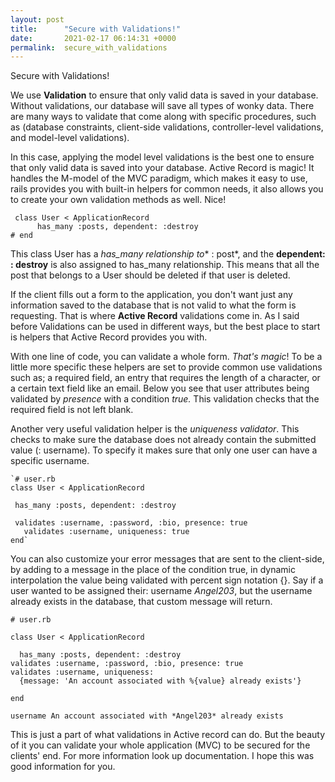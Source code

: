 ```yaml
---
layout: post
title:      "Secure with Validations!"
date:       2021-02-17 06:14:31 +0000
permalink:  secure_with_validations
---
```




Secure with Validations!

We use **Validation** to ensure that only valid data is saved in your database. Without validations, our database will save all types of wonky data. There are many ways to validate that come along with specific procedures, such as (database constraints, client-side validations, controller-level validations, and model-level validations).

In this case, applying the model level validations is the best one to ensure that only valid data is saved into your database. Active Record is magic! It handles the M-model of the MVC paradigm, which makes it easy to use, rails provides you with built-in helpers for common needs, it also allows you to create your own validation methods as well. Nice!

```
 class User < ApplicationRecord
      has_many :posts, dependent: :destroy
# end
```
 
This class User has a *has_many relationship to** : post*, and the **dependent: : destroy** is also assigned to has_many relationship. This means that all the post that belongs to a User should be deleted if that user is deleted.
 
If the client fills out a form to the application, you don't want just any information saved to the database that is not valid to what the form is requesting. That is where **Active Record** validations come in. As I said before Validations can be used in different ways, but the best place to start is helpers that Active Record provides you with. 
 
With one line of code, you can validate a whole form. *That's magic*! To be a little more specific these helpers are set to provide common use validations such as; a required field, an entry that requires the length of a character, or a certain text field like an email. Below you see that user attributes being validated by *presence* with a condition *true.*  This validation checks that the required field is not left blank. 
 
 Another very useful validation helper is the *uniqueness validator*. This checks to make sure the database does not already contain the submitted value (: username). To specify it makes sure that only one user can have a specific username.
 
 ```
`# user.rb
class User < ApplicationRecord

  has_many :posts, dependent: :destroy
	
  validates :username, :password, :bio, presence: true
	validates :username, uniqueness: true
end`
```

You can also customize your error messages that are sent to the client-side, by adding to a message in the place of the condition true, in dynamic interpolation the value being validated with percent sign notation {}. Say if a user wanted to be assigned their: username *Angel203*, but the username already exists in the database, that custom message will return.

```
# user.rb

class User < ApplicationRecord

  has_many :posts, dependent: :destroy
validates :username, :password, :bio, presence: true
validates :username, uniqueness: 
  {message: 'An account associated with %{value} already exists'}
	
end

```

```
username An account associated with *Angel203* already exists
```
This is just a part of what validations in Active record can do. But the beauty of it you can validate your whole application  (MVC) to be secured for the clients' end. 
For more information look up documentation. I hope this was good information for you.


